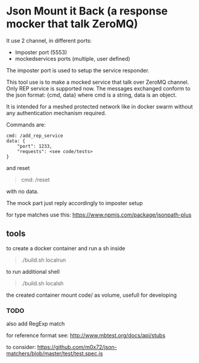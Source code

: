 # Json Mount it Back (a response mocker that talk ZeroMQ)

It use 2 channel, in different ports:

* Imposter port (5553)
* mockedservices ports (multiple, user defined)

The imposter port is used to setup the service responder.

This tool use is to make a mocked service that talk over ZeroMQ channel.
Only REP service is supported now.
The messages exchanged conform to the json format: {cmd, data}
where cmd is a string, data is an object.

It is intended for a meshed protected network like in docker swarm without any
authentication mechanism required.

Commands are:

```
cmd: /add_rep_service
data: {
    "port": 1233,
    "requests": <see code/tests>
}
```

and reset

> cmd: /reset

with no data.

The mock part just reply accordingly to imposter setup

for type matches use this:
https://www.npmjs.com/package/jsonpath-plus

## tools

to create a docker container and run a sh inside

> ./build.sh localrun

to run additional shell

> ./build.sh localsh

the created container mount code/ as volume, usefull for developing


### TODO

also add RegExp match

for reference format see:
http://www.mbtest.org/docs/api/stubs

to consider:
https://github.com/m0x72/json-matchers/blob/master/test/test.spec.js
